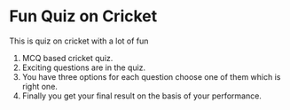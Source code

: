 #  Fun Quiz on Cricket

This is quiz on cricket with a lot of fun

1. MCQ based cricket quiz.
1. Exciting questions are in the quiz.
1. You have three options for each question choose one of them which is right one.
1. Finally you get your final result on the basis of your performance.